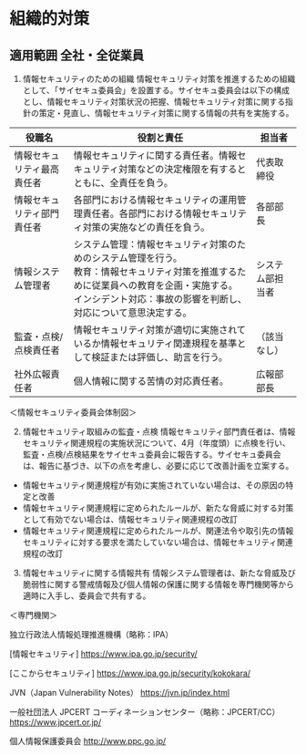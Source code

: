 # 組織的対策
## 適用範囲 全社・全従業員

1. 情報セキュリティのための組織
情報セキュリティ対策を推進するための組織として、「サイセキュ委員会」を設置する。サイセキュ委員会は以下の構成とし、情報セキュリティ対策状況の把握、情報セキュリティ対策に関する指針の策定・見直し、情報セキュリティ対策に関する情報の共有を実施する。

| 役職名 | 役割と責任 | 担当者 |
|-------|----------|-------|
| 情報セキュリティ最高責任者 | 情報セキュリティに関する責任者。情報セキュリティ対策などの決定権限を有するとともに、全責任を負う。 | 代表取締役 |
| 情報セキュリティ部門責任者 | 各部門における情報セキュリティの運用管理責任者。各部門における情報セキュリティ対策の実施などの責任を負う。 | 各部部長 |
| 情報システム管理者 | システム管理：情報セキュリティ対策のためのシステム管理を行う。<br>教育：情報セキュリティ対策を推進するために従業員への教育を企画・実施する。<br>インシデント対応：事故の影響を判断し、対応について意思決定する。 | システム部担当者 |
| 監査・点検/点検責任者 | 情報セキュリティ対策が適切に実施されているか情報セキュリティ関連規程を基準として検証または評価し、助言を行う。 | （該当なし） |
| 社外広報責任者 | 個人情報に関する苦情の対応責任者。 | 広報部部長 |

＜情報セキュリティ委員会体制図＞

2. 情報セキュリティ取組みの監査・点検
情報セキュリティ部門責任者は、情報セキュリティ関連規程の実施状況について、4月（年度頭）に点検を行い、監査・点検/点検結果をサイセキュ委員会に報告する。サイセキュ委員会は、報告に基づき、以下の点を考慮し、必要に応じて改善計画を立案する。

- 情報セキュリティ関連規程が有効に実施されていない場合は、その原因の特定と改善
- 情報セキュリティ関連規程に定められたルールが、新たな脅威に対する対策として有効でない場合は、情報セキュリティ関連規程の改訂
- 情報セキュリティ関連規程に定められたルールが、関連法令や取引先の情報セキュリティに対する要求を満たしていない場合は、情報セキュリティ関連規程の改訂

3. 情報セキュリティに関する情報共有
情報システム管理者は、新たな脅威及び脆弱性に関する警戒情報及び個人情報の保護に関する情報を専門機関等から適時に入手し、委員会で共有する。

＜専門機関＞

独立行政法人情報処理推進機構（略称：IPA）

[情報セキュリティ]
https://www.ipa.go.jp/security/

[ここからセキュリティ]
https://www.ipa.go.jp/security/kokokara/

JVN（Japan Vulnerability Notes）
https://jvn.jp/index.html

一般社団法人 JPCERT コーディネーションセンター（略称：JPCERT/CC）
https://www.jpcert.or.jp/

個人情報保護委員会
http://www.ppc.go.jp/
